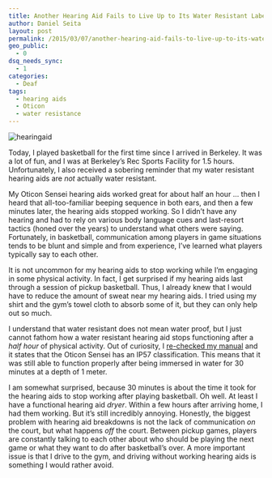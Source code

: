```yaml
---
title: Another Hearing Aid Fails to Live Up to Its Water Resistant Label
author: Daniel Seita
layout: post
permalink: /2015/03/07/another-hearing-aid-fails-to-live-up-to-its-water-resistant-label/
geo_public:
  - 0
dsq_needs_sync:
  - 1
categories:
  - Deaf
tags:
  - hearing aids
  - Oticon
  - water resistance
---
```


<img src="{{site.url}}/assets/aquaris-wave.gif" alt="hearingaid">

Today, I played basketball for the first time since I arrived in Berkeley. It was a lot of fun, and
I was at Berkeley&#8217;s Rec Sports Facility for 1.5 hours. Unfortunately, I also received a
sobering reminder that my water resistant hearing aids are *not* actually water resistant.

My Oticon Sensei hearing aids worked great for about half an hour &#8230; then I heard that
all-too-familiar beeping sequence in both ears, and then a few minutes later, the hearing aids
stopped working. So I didn&#8217;t have any hearing and had to rely on various body language cues
and last-resort tactics (honed over the years) to understand what others were saying. Fortunately,
in basketball, communication among players in game situations tends to be blunt and simple and from
experience, I&#8217;ve learned what players typically say to each other.

It is not uncommon for my hearing aids to stop working while I&#8217;m engaging in some physical
activity. In fact, I get surprised if my hearing aids last through a session of pickup basketball.
Thus, I already knew that I would have to reduce the amount of sweat near my hearing aids. I tried
using my shirt and the gym&#8217;s towel cloth to absorb some of it, but they can only help out so
much.

I understand that water resistant does not mean water proof, but I just cannot fathom how a water
resistant hearing aid stops functioning after a *half hour* of physical activity. Out of curiosity,
I [re-checked my manual][2] and it states that the Oticon Sensei has an IP57 classification. This
means that it was still able to function properly after being immersed in water for 30 minutes at a
depth of 1 meter.

I am somewhat surprised, because 30 minutes is about the time it took for the hearing aids to stop
working after playing basketball. Oh well. At least I have a functional hearing aid *dryer*. Within
a few hours after arriving home, I had them working. But it&#8217;s still incredibly annoying.
Honestly, the biggest problem with hearing aid breakdowns is not the lack of communication *on* the
court, but what happens *off* the court. Between pickup games, players are constantly talking to
each other about who should be playing the next game or what they want to do after
basketball&#8217;s over. A more important issue is that I drive to the gym, and driving without
working hearing aids is something I would rather avoid.

 [2]: https://danieltakeshi.github.io/2014/08/23/reading-the-oticon-sensei-hearing-aid-manual/
